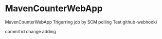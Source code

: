 # MavenCounterWebApp
MavenCounterWebApp
Trigerring job by SCM polling Test
github-webhook/

commit id change
adding



